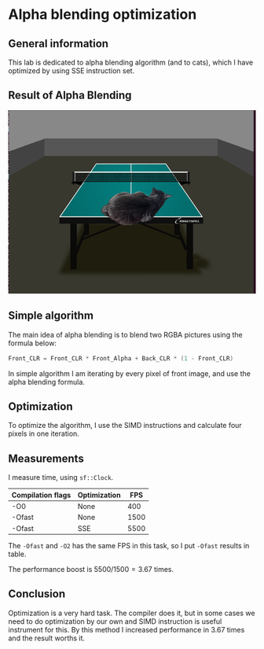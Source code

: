 # Alpha blending optimization
## General information
This lab is dedicated to alpha blending algorithm (and to cats), which I have optimized by using SSE instruction set.

## Result of Alpha Blending
![Picture](img/AlphablendingRes.png)
## Simple algorithm
The main idea of alpha blending is to blend two RGBA pictures using the formula below:

~~~C++
Front_CLR = Front_CLR * Front_Alpha + Back_CLR * (1 - Front_CLR)
~~~
In simple algorithm I am iterating by every pixel of front image, and use the alpha blending formula.
## Optimization
To optimize the algorithm, I use the SIMD instructions and calculate four pixels in one iteration.

## Measurements
I measure time, using ```sf::Clock```.

| Compilation flags | Optimization | FPS |
|-------------------|--------------|-----|
| -O0               |     None     | 400 |
| -Ofast            |     None     | 1500|
| -Ofast            |     SSE      | 5500|

The ```-Ofast``` and ``` -O2 ``` has the same FPS in this task, so I put ```-Ofast``` results in table.

The performance boost is $5500/1500 = 3.67$ times.

## Conclusion
Optimization is a very hard task. The compiler does it, but in some cases we need to do optimization by our own and SIMD instruction is useful instrument for this.
By this method I increased performance in $3.67$ times and the result worths it.
